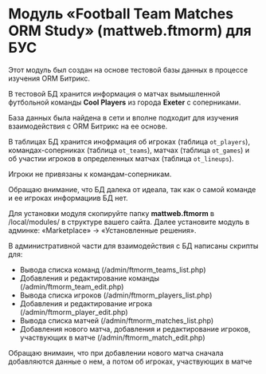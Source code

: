 # Модуль «Football Team Matches ORM Study» (mattweb.ftmorm) для БУС
<p>Этот модуль был создан на основе тестовой базы данных в процессе изучения ORM Битрикс.</p>
<p>В тестовой БД хранится информация о матчах вымышленной футбольной команды <b>Cool Players</b> из города <b>Exeter</b> с соперниками.</p>
<p>База данных была найдена в сети и вполне подходит для изучения взаимодействия с ORM Битрикс на ее основе.</p>

<p>В таблицах БД хранится инофрмация об игроках (таблица <code>ot_players</code>), командах-соперниках (таблица <code>ot_teams</code>), матчах (таблица <code>ot_games</code>) и об участии игроков в определенных матчах (таблица <code>ot_lineups</code>).</p>
<p>Игроки не привязаны к командам-соперникам.</p>

<p>Обращаю внимание, что БД далека от идеала, так как о самой команде и ее игроках информациив БД нет.</p>

<p>Для установки модуля скопируйте папку <b>mattweb.ftmorm</b> в /local/modules/ в структуре вашего сайта. Далее установите модуль в админке: «Marketplace» → «Установленные решения».</p>

<p>В административной части для взаимодействия с БД написаны скрипты для:</p>

<ul>
    <li>Вывода списка команд (/admin/ftmorm_teams_list.php)</li>
    <li>Добавления и редактирование команды (/admin/ftmorm_team_edit.php)</li>
    <li>Вывода списка игроков (/admin/ftmorm_players_list.php)</li>
    <li>Добавления и редактирование игрока (/admin/ftmorm_player_edit.php)</li>
    <li>Вывода списка матчей (/admin/ftmorm_matches_list.php)</li>
    <li>Добавления нового матча, добавления и редактирование игроков, участвующих в матче (/admin/ftmorm_match_edit.php)</li>
</ul>

<p>Обращаю внимаин, что при добавлении нового матча <span class="required">сначала добавляются данные о нем</span>, а потом об игроках, участвующих в матче</p>